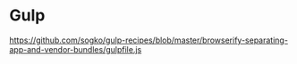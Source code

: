 # Gulp

https://github.com/sogko/gulp-recipes/blob/master/browserify-separating-app-and-vendor-bundles/gulpfile.js